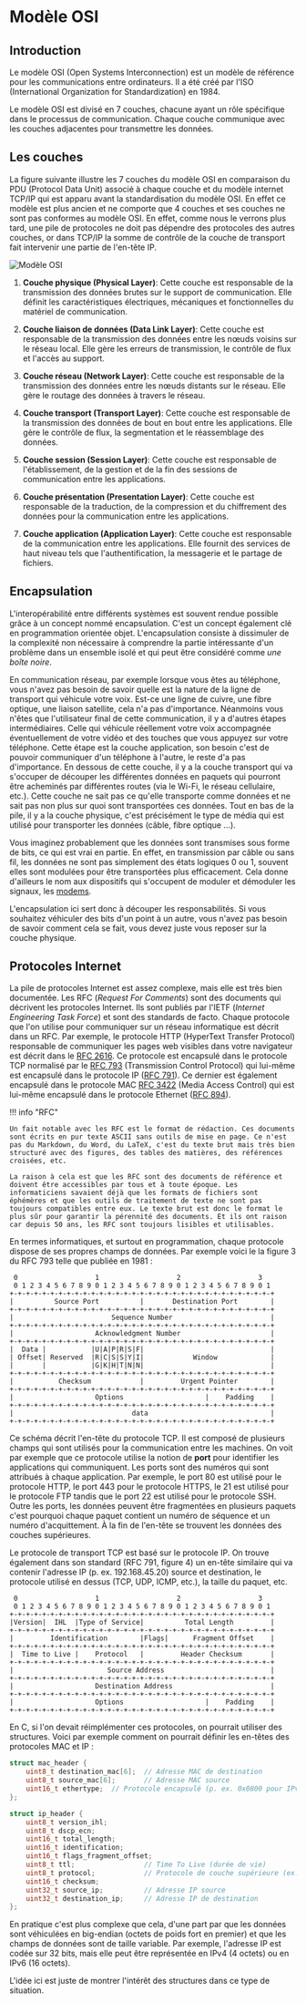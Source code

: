 # Modèle OSI

## Introduction

Le modèle OSI (Open Systems Interconnection) est un modèle de référence pour les communications entre ordinateurs. Il a été créé par l'ISO (International Organization for Standardization) en 1984.

Le modèle OSI est divisé en 7 couches, chacune ayant un rôle spécifique dans le processus de communication. Chaque couche communique avec les couches adjacentes pour transmettre les données.

## Les couches

La figure suivante illustre les 7 couches du modèle OSI en comparaison du PDU (Protocol Data Unit) associé à chaque couche et du modèle internet TCP/IP qui est apparu avant la standardisation du modèle OSI. En effet ce modèle est plus ancien et ne comporte que 4 couches et ses couches ne sont pas conformes au modèle OSI. En effet, comme nous le verrons plus tard, une pile de protocoles ne doit pas dépendre des protocoles des autres couches, or dans TCP/IP la somme de contrôle de la couche de transport fait intervenir une partie de l'en-tête IP.

![Modèle OSI](/assets/images/osi-model.drawio)

1. **Couche physique (Physical Layer)**: Cette couche est responsable de la transmission des données brutes sur le support de communication. Elle définit les caractéristiques électriques, mécaniques et fonctionnelles du matériel de communication.

2. **Couche liaison de données (Data Link Layer)**: Cette couche est responsable de la transmission des données entre les nœuds voisins sur le réseau local. Elle gère les erreurs de transmission, le contrôle de flux et l'accès au support.

3. **Couche réseau (Network Layer)**: Cette couche est responsable de la transmission des données entre les nœuds distants sur le réseau. Elle gère le routage des données à travers le réseau.

4. **Couche transport (Transport Layer)**: Cette couche est responsable de la transmission des données de bout en bout entre les applications. Elle gère le contrôle de flux, la segmentation et le réassemblage des données.

5. **Couche session (Session Layer)**: Cette couche est responsable de l'établissement, de la gestion et de la fin des sessions de communication entre les applications.

6. **Couche présentation (Presentation Layer)**: Cette couche est responsable de la traduction, de la compression et du chiffrement des données pour la communication entre les applications.

7. **Couche application (Application Layer)**: Cette couche est responsable de la communication entre les applications. Elle fournit des services de haut niveau tels que l'authentification, la messagerie et le partage de fichiers.

## Encapsulation

L'interopérabilité entre différents systèmes est souvent rendue possible grâce à un concept nommé encapsulation. C'est un concept également clé en programmation orientée objet. L'encapsulation consiste à dissimuler de la complexité non nécessaire à comprendre la partie intéressante d'un problème dans un ensemble isolé et qui peut être considéré comme *une boîte noire*.

En communication réseau, par exemple lorsque vous êtes au téléphone, vous n'avez pas besoin de savoir quelle est la nature de la ligne de transport qui véhicule votre voix. Est-ce une ligne de cuivre, une fibre optique, une liaison satellite, cela n'a pas d'importance. Néanmoins vous n'êtes que l'utilisateur final de cette communication, il y a d'autres étapes intermédiaires. Celle qui véhicule réellement votre voix accompagnée éventuellement de votre vidéo et des touches que vous appuyez sur votre téléphone. Cette étape est la couche application, son besoin c'est de pouvoir communiquer d'un téléphone à l'autre, le reste d'a pas d'importance. En dessous de cette couche, il y a la couche transport qui va s'occuper de découper les différentes données en paquets qui pourront être acheminés par différentes routes (via le Wi-Fi, le réseau cellulaire, etc.). Cette couche ne sait pas ce qu'elle transporte comme données et ne sait pas non plus sur quoi sont transportées ces données. Tout en bas de la pile, il y a la couche physique, c'est précisément le type de média qui est utilisé pour transporter les données (câble, fibre optique ...).

Vous imaginez probablement que les données sont transmises sous forme de bits, ce qui est vrai en partie. En effet, en transmission par câble ou sans fil, les données ne sont pas simplement des états logiques 0 ou 1, souvent elles sont modulées pour être transportées plus efficacement. Cela donne d'ailleurs le nom aux dispositifs qui s'occupent de moduler et démoduler les signaux, les [modems](https://fr.wikipedia.org/wiki/Modem).

L'encapsulation ici sert donc à découper les responsabilités. Si vous souhaitez véhiculer des bits d'un point à un autre, vous n'avez pas besoin de savoir comment cela se fait, vous devez juste vous reposer sur la couche physique.

## Protocoles Internet

La pile de protocoles Internet est assez complexe, mais elle est très bien documentée. Les RFC (*Request For Comments*) sont des documents qui décrivent les protocoles Internet. Ils sont publiés par l'IETF (*Internet Engineering Task Force*) et sont des standards de facto. Chaque protocole que l'on utilise pour communiquer sur un réseau informatique est décrit dans un RFC. Par exemple, le protocole HTTP (HyperText Transfer Protocol) responsable de communiquer les pages web visibles dans votre navigateur est décrit dans le [RFC 2616](https://tools.ietf.org/html/rfc2616). Ce protocole est encapsulé dans le protocole TCP normalisé par le [RFC 793](https://tools.ietf.org/html/rfc793) (Transmission Control Protocol) qui lui-même est encapsulé dans le protocole IP ([RFC 791](https://tools.ietf.org/html/rfc791)). Ce dernier est également encapsulé dans le protocole MAC [RFC 3422](https://tools.ietf.org/html/rfc3422) (Media Access Control) qui est lui-même encapsulé dans le protocole Ethernet ([RFC 894](https://tools.ietf.org/html/rfc894)).

!!! info "RFC"

    Un fait notable avec les RFC est le format de rédaction. Ces documents sont écrits en pur texte ASCII sans outils de mise en page. Ce n'est pas du Markdown, du Word, du LaTeX, c'est du texte brut mais très bien structuré avec des figures, des tables des matières, des références croisées, etc.

    La raison à cela est que les RFC sont des documents de référence et doivent être accessibles par tous et à toute époque. Les informaticiens savaient déjà que les formats de fichiers sont éphémères et que les outils de traitement de texte ne sont pas toujours compatibles entre eux. Le texte brut est donc le format le plus sûr pour garantir la pérennité des documents. Et ils ont raison car depuis 50 ans, les RFC sont toujours lisibles et utilisables.

En termes informatiques, et surtout en programmation, chaque protocole dispose de ses propres champs de données. Par exemple voici le la figure 3 du RFC 793 telle que publiée en 1981 :

```text
 0                   1                   2                   3
 0 1 2 3 4 5 6 7 8 9 0 1 2 3 4 5 6 7 8 9 0 1 2 3 4 5 6 7 8 9 0 1
+-+-+-+-+-+-+-+-+-+-+-+-+-+-+-+-+-+-+-+-+-+-+-+-+-+-+-+-+-+-+-+-+
|          Source Port          |       Destination Port        |
+-+-+-+-+-+-+-+-+-+-+-+-+-+-+-+-+-+-+-+-+-+-+-+-+-+-+-+-+-+-+-+-+
|                        Sequence Number                        |
+-+-+-+-+-+-+-+-+-+-+-+-+-+-+-+-+-+-+-+-+-+-+-+-+-+-+-+-+-+-+-+-+
|                    Acknowledgment Number                      |
+-+-+-+-+-+-+-+-+-+-+-+-+-+-+-+-+-+-+-+-+-+-+-+-+-+-+-+-+-+-+-+-+
|  Data |           |U|A|P|R|S|F|                               |
| Offset| Reserved  |R|C|S|S|Y|I|            Window             |
|       |           |G|K|H|T|N|N|                               |
+-+-+-+-+-+-+-+-+-+-+-+-+-+-+-+-+-+-+-+-+-+-+-+-+-+-+-+-+-+-+-+-+
|           Checksum            |         Urgent Pointer        |
+-+-+-+-+-+-+-+-+-+-+-+-+-+-+-+-+-+-+-+-+-+-+-+-+-+-+-+-+-+-+-+-+
|                    Options                    |    Padding    |
+-+-+-+-+-+-+-+-+-+-+-+-+-+-+-+-+-+-+-+-+-+-+-+-+-+-+-+-+-+-+-+-+
|                             data                              |
+-+-+-+-+-+-+-+-+-+-+-+-+-+-+-+-+-+-+-+-+-+-+-+-+-+-+-+-+-+-+-+-+
```

Ce schéma décrit l'en-tête du protocole TCP. Il est composé de plusieurs champs qui sont utilisés pour la communication entre les machines. On voit par exemple que ce protocole utilise la notion de **port** pour identifier les applications qui communiquent. Les ports sont des numéros qui sont attribués à chaque application. Par exemple, le port 80 est utilisé pour le protocole HTTP, le port 443 pour le protocole HTTPS, le 21 est utilisé pour le protocole FTP tandis que le port 22 est utilisé pour le protocole SSH. Outre les ports, les données peuvent être fragmentées en plusieurs paquets c'est pourquoi chaque paquet contient un numéro de séquence et un numéro d'acquittement. À la fin de l'en-tête se trouvent les données des couches supérieures.

Le protocole de transport TCP est basé sur le protocole IP. On trouve également dans son standard (RFC 791, figure 4) un en-tête similaire qui va contenir l'adresse IP (p. ex. 192.168.45.20) source et destination, le protocole utilisé en dessus (TCP, UDP, ICMP, etc.), la taille du paquet, etc.

```text
 0                   1                   2                   3
 0 1 2 3 4 5 6 7 8 9 0 1 2 3 4 5 6 7 8 9 0 1 2 3 4 5 6 7 8 9 0 1
+-+-+-+-+-+-+-+-+-+-+-+-+-+-+-+-+-+-+-+-+-+-+-+-+-+-+-+-+-+-+-+-+
|Version|  IHL  |Type of Service|          Total Length         |
+-+-+-+-+-+-+-+-+-+-+-+-+-+-+-+-+-+-+-+-+-+-+-+-+-+-+-+-+-+-+-+-+
|         Identification        |Flags|      Fragment Offset    |
+-+-+-+-+-+-+-+-+-+-+-+-+-+-+-+-+-+-+-+-+-+-+-+-+-+-+-+-+-+-+-+-+
|  Time to Live |    Protocol   |         Header Checksum       |
+-+-+-+-+-+-+-+-+-+-+-+-+-+-+-+-+-+-+-+-+-+-+-+-+-+-+-+-+-+-+-+-+
|                       Source Address                          |
+-+-+-+-+-+-+-+-+-+-+-+-+-+-+-+-+-+-+-+-+-+-+-+-+-+-+-+-+-+-+-+-+
|                    Destination Address                        |
+-+-+-+-+-+-+-+-+-+-+-+-+-+-+-+-+-+-+-+-+-+-+-+-+-+-+-+-+-+-+-+-+
|                    Options                    |    Padding    |
+-+-+-+-+-+-+-+-+-+-+-+-+-+-+-+-+-+-+-+-+-+-+-+-+-+-+-+-+-+-+-+-+
```

En C, si l'on devait réimplémenter ces protocoles, on pourrait utiliser des structures. Voici par exemple comment on pourrait définir les en-têtes des protocoles MAC et IP :

```c
struct mac_header {
    uint8_t destination_mac[6];  // Adresse MAC de destination
    uint8_t source_mac[6];       // Adresse MAC source
    uint16_t ethertype;  // Protocole encapsulé (p. ex. 0x0800 pour IPv4)
};

struct ip_header {
    uint8_t version_ihl;
    uint8_t dscp_ecn;
    uint16_t total_length;
    uint16_t identification;
    uint16_t flags_fragment_offset;
    uint8_t ttl;                 // Time To Live (durée de vie)
    uint8_t protocol;            // Protocole de couche supérieure (ex. TCP = 6)
    uint16_t checksum;
    uint32_t source_ip;          // Adresse IP source
    uint32_t destination_ip;     // Adresse IP de destination
};
```

En pratique c'est plus complexe que cela, d'une part par que les données sont véhiculées en big-endian (octets de poids fort en premier) et que les champs de données sont de taille variable. Par exemple, l'adresse IP est codée sur 32 bits, mais elle peut être représentée en IPv4 (4 octets) ou en IPv6 (16 octets).

L'idée ici est juste de montrer l'intérêt des structures dans ce type de situation.
